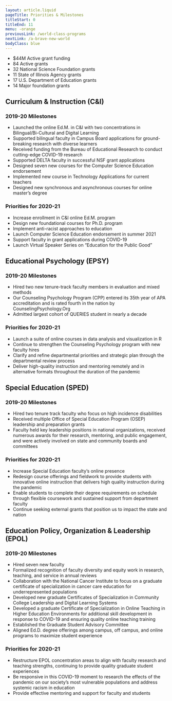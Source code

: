 ```yaml
---
layout: article.liquid
pageTitle: Priorities & Milestones
titleStart: 0
titleEnd: 11
menu: -orange
previousLink: /world-class-programs
nextLink: /a-brave-new-world
bodyClass: blue
---
```


<ul class="stats no-bullets">
<li><span>$44M</span> Active grant funding</li>
<li><span>84</span> Active grants</li>
<li><span>32</span> National Science Foundation grants</li>
<li><span>11</span> State of Illinois Agency grants</li>
<li><span>17</span> U.S. Department of Education grants </li>
<li><span>14</span> Major foundation grants</li>
</ul>

## Curriculum & Instruction (C&I)

### 2019-20 Milestones
* Launched the online Ed.M. in C&I with two concentrations in Bilingual/Bi-Cultural and Digital Learning
* Supported bilingual faculty in Campus Board applications for ground-breaking research with diverse learners
* Received funding from the Bureau of Educational Research to conduct cutting-edge COVID-19 research
* Supported DELTA faculty in successful NSF grant applications
* Designed seven new courses for the Computer Science Education endorsement
* Implemented new course in Technology Applications for current teachers
* Designed new synchronous and asynchronous courses for online master’s degree

### Priorities for 2020-21
* Increase enrollment in C&I online Ed.M. program
* Design new foundational courses for Ph.D. program
* Implement anti-racist approaches to education
* Launch Computer Science Education endorsement in summer 2021
* Support faculty in grant applications during COVID-19
* Launch Virtual Speaker Series on “Education for the Public Good”

## Educational Psychology (EPSY)

### 2019-20 Milestones
* Hired two new tenure-track faculty members in evaluation and mixed methods
* Our Counseling Psychology Program (CPP) entered its 35th year of APA accreditation and is rated fourth in the nation by CounselingPsychology.Org
* Admitted largest cohort of QUERIES student in nearly a decade

### Priorities for 2020-21
* Launch a suite of online courses in data analysis and visualization in R
* Continue to strengthen the Counseling Psychology program with new faculty hires
* Clarify and refine departmental priorities and strategic plan through the departmental review process
* Deliver high-quality instruction and mentoring remotely and in alternative formats throughout the duration of the pandemic

## Special Education (SPED)

### 2019-20 Milestones
* Hired two tenure track faculty who focus on high incidence disabilities
* Received multiple Office of Special Education Program (OSEP) leadership and preparation grants
* Faculty held key leadership positions in national organizations, received numerous awards for their research, mentoring, and public engagement, and were actively involved on state and community boards and committees

### Priorities for 2020-21
* Increase Special Education faculty’s online presence
* Redesign course offerings and fieldwork to provide students with innovative online instruction that delivers high quality instruction during the pandemic
* Enable students to complete their degree requirements on schedule through flexible coursework and sustained support from department faculty
* Continue seeking external grants that position us to impact the state and nation

## Education Policy, Organization & Leadership (EPOL)
### 2019-20 Milestones
* Hired seven new faculty
* Formalized recognition of faculty diversity and equity work in research, teaching, and service in annual reviews
* Collaboration with the National Cancer Institute to focus on a graduate certificate of specialization in cancer care education for underrepresented populations
* Developed new graduate Certificates of Specialization in Community College Leadership and Digital Learning Systems
* Developed a graduate Certificate of Specialization in Online Teaching in Higher Education Environments for additional skill development in response to COVID-19 and ensuring quality online teaching training
* Established the Graduate Student Advisory Committee
* Aligned Ed.D. degree offerings among campus, off campus, and online programs to maximize student experience

### Priorities for 2020-21
* Restructure EPOL concentration areas to align with faculty research and teaching strengths, continuing to provide quality graduate student experiences
* Be responsive in this COVID-19 moment to research the effects of the pandemic on our society’s most vulnerable populations and address systemic racism in education
* Provide effective mentoring and support for faculty and students